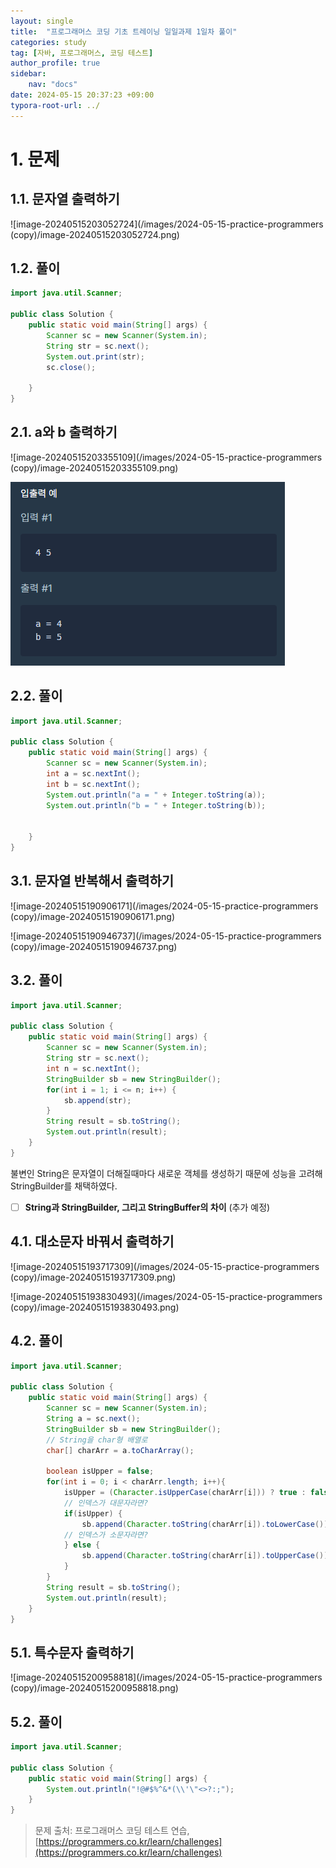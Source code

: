 ```yaml
---
layout: single
title:  "프로그래머스 코딩 기초 트레이닝 일일과제 1일차 풀이"
categories: study
tag: [자바, 프로그래머스, 코딩 테스트]
author_profile: true
sidebar:
    nav: "docs"
date: 2024-05-15 20:37:23 +09:00
typora-root-url: ../
---
```








# 1. 문제



## 1.1. 문자열 출력하기

![image-20240515203052724](/images/2024-05-15-practice-programmers (copy)/image-20240515203052724.png)



## 1.2. 풀이

```java
import java.util.Scanner;

public class Solution {
    public static void main(String[] args) {
        Scanner sc = new Scanner(System.in);
        String str = sc.next();
        System.out.print(str);
        sc.close();
        
    }
}
```



## 2.1. a와 b 출력하기

![image-20240515203355109](/images/2024-05-15-practice-programmers (copy)/image-20240515203355109.png)

![image-20240515211415997](/images/2024-05-15-practice-programmers-1/image-20240515211415997.png)

## 2.2. 풀이

```java
import java.util.Scanner;

public class Solution {
    public static void main(String[] args) {
        Scanner sc = new Scanner(System.in);
        int a = sc.nextInt();
        int b = sc.nextInt();
        System.out.println("a = " + Integer.toString(a));
        System.out.println("b = " + Integer.toString(b));

        
    }
}
```





## 3.1. 문자열 반복해서 출력하기

![image-20240515190906171](/images/2024-05-15-practice-programmers (copy)/image-20240515190906171.png)

![image-20240515190946737](/images/2024-05-15-practice-programmers (copy)/image-20240515190946737.png)





## 3.2. 풀이

```java
import java.util.Scanner;

public class Solution {
    public static void main(String[] args) {
        Scanner sc = new Scanner(System.in);
        String str = sc.next();
        int n = sc.nextInt();
        StringBuilder sb = new StringBuilder();
        for(int i = 1; i <= n; i++) {
            sb.append(str);
        }
        String result = sb.toString();
        System.out.println(result);        
    }
}
```



불변인 String은 문자열이 더해질때마다 새로운 객체를 생성하기 때문에 성능을 고려해 StringBuilder를 채택하였다.



- [ ] **String과 StringBuilder, 그리고 StringBuffer의 차이** (추가 예정)





## 4.1. 대소문자 바꿔서 출력하기

![image-20240515193717309](/images/2024-05-15-practice-programmers (copy)/image-20240515193717309.png)

![image-20240515193830493](/images/2024-05-15-practice-programmers (copy)/image-20240515193830493.png)



## 4.2. 풀이

```java
import java.util.Scanner;

public class Solution {
    public static void main(String[] args) {
        Scanner sc = new Scanner(System.in);
        String a = sc.next();
        StringBuilder sb = new StringBuilder();
        // String을 char형 배열로 
        char[] charArr = a.toCharArray();
        
        boolean isUpper = false;
        for(int i = 0; i < charArr.length; i++){
            isUpper = (Character.isUpperCase(charArr[i])) ? true : false;         
            // 인덱스가 대문자라면?
            if(isUpper) {
                sb.append(Character.toString(charArr[i]).toLowerCase());
            // 인덱스가 소문자라면?
            } else {
                sb.append(Character.toString(charArr[i]).toUpperCase());
            }
        }
        String result = sb.toString();
        System.out.println(result);
    }
}
```



## 5.1. 특수문자 출력하기

![image-20240515200958818](/images/2024-05-15-practice-programmers (copy)/image-20240515200958818.png)



## 5.2. 풀이

```java
import java.util.Scanner;

public class Solution {
    public static void main(String[] args) {
        System.out.println("!@#$%^&*(\\'\"<>?:;");
    }
}
```







> 문제 출처: 프로그래머스 코딩 테스트 연습, [https://programmers.co.kr/learn/challenges](https://programmers.co.kr/learn/challenges)
